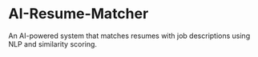 # AI-Resume-Matcher
An AI-powered system that matches resumes with job descriptions using NLP and similarity scoring.
